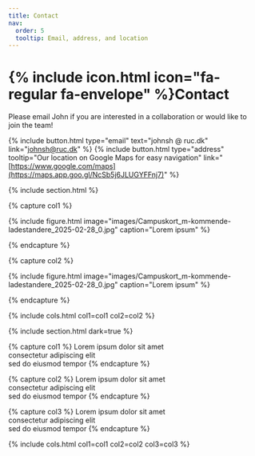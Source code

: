 ```yaml
---
title: Contact
nav:
  order: 5
  tooltip: Email, address, and location
---
```


# {% include icon.html icon="fa-regular fa-envelope" %}Contact

Please email John if you are interested in a collaboration or would like to join the team!

{%
  include button.html
  type="email"
  text="johnsh @ ruc.dk"
  link="johnsh@ruc.dk"
%}
{%
  include button.html
  type="address"
  tooltip="Our location on Google Maps for easy navigation"
  link="[https://www.google.com/maps](https://maps.app.goo.gl/NcSb5j6JLUGYFFnj7)"
%}

{% include section.html %}

{% capture col1 %}

{%
  include figure.html
  image="images/Campuskort_m-kommende-ladestandere_2025-02-28_0.jpg"
  caption="Lorem ipsum"
%}

{% endcapture %}

{% capture col2 %}

{%
  include figure.html
  image="images/Campuskort_m-kommende-ladestandere_2025-02-28_0.jpg"
  caption="Lorem ipsum"
%}

{% endcapture %}

{% include cols.html col1=col1 col2=col2 %}

{% include section.html dark=true %}

{% capture col1 %}
Lorem ipsum dolor sit amet  
consectetur adipiscing elit  
sed do eiusmod tempor
{% endcapture %}

{% capture col2 %}
Lorem ipsum dolor sit amet  
consectetur adipiscing elit  
sed do eiusmod tempor
{% endcapture %}

{% capture col3 %}
Lorem ipsum dolor sit amet  
consectetur adipiscing elit  
sed do eiusmod tempor
{% endcapture %}

{% include cols.html col1=col1 col2=col2 col3=col3 %}
